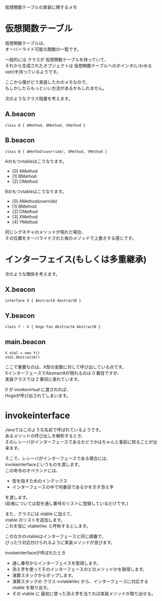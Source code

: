 仮想関数テーブルの実装に関するメモ

# 仮想関数テーブル
仮想関数テーブルは、  
オーバーライド可能な関数の一覧です。  

一般的には クラスが 仮想関数テーブルを持っていて、  
それから生成されたオブジェクトは 仮想関数テーブルへのポインタ(いわゆるvptr)を持っているようです。  

ここから僕がどう実装したかのメモなので、  
もしかしたらもっといい方法があるかもしれません。  

次のようなクラス階層を考えます。

A.beacon
--
    class A { AMethod, BMethod, CMethod }

B.beacon
--
    class B { AMethod(override), XMethod, YMethod }

Aのもつvtableはこうなります。
* [0] AMethod
* [1] BMethod
* [2] CMethod

Bのもつvtableはこうなります。
* [0] AMethod(override)
* [1] BMethod
* [2] CMethod
* [3] XMethod
* [4] YMethod

同じシグネチャのメソッドが現れた場合、  
その位置をオーバライドされた後のメソッドで上書きする感じです。  

# インターフェイス(もしくは多重継承)

次のような関係を考えます。

X.beacon
--
    interface X { AbstractA AbstractB }

Y.beacon
--
    class Y : X { Hoge Foo AbstractA AbstractB }

main.beacon
--
    X xVal = new Y()
    xVal.AbstractA()

ここで重要なのは、X型の変数に対して呼び出している点です。  
XインターフェースでAbstractAが現れるのは 0 番目ですが、  
実装クラスでは 2 番目に表れています。  

0 が invokevirtual に渡されれば、  
Hogeが呼び出されてしまいます。  

# invokeinterface
Javaではこのような名前で呼ばれているようです。  
あるメソッドの呼び出しを解析するとき、  
そのレシーバがインターフェースであるかどうかはちゃんと事前に知ることが出来ます。
  
そこで、レシーバがインターフェースである場合には、  
invokeinterfaceというものを渡します。  
この命令のオペランドには、
* 型を指すためのインデックス
* インターフェースの中で何番目であるかを示す添え字
  
を渡します。  
(前者については型を通し番号のリストに登録しているだけです。)

また、クラスには vtable に加えて、  
vtable のリストを追加します。  
これを仮に vtableVec と呼称するとします。

このなかのvtableはインターフェースと同じ順番で、  
ぴったり対応付けられるように実装メソッドが並びます。  

invokeinterfaceが呼ばれたとき  
* 通し番号からインターフェイスを取得します。  
* 添え字を使ってそのインターフェースのどのメソッドかを取得します。
* 演算スタックからポップします。
* 演算スタックの クラス->vtableVec から、インターフェースに対応する vtable を取り出す。
* その vtable に 最初に使った添え字を当てれば実装メソッドが取り出せる。


